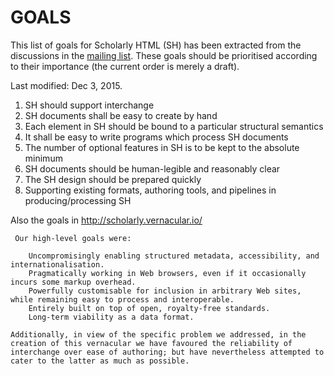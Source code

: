 # GOALS

This list of goals for Scholarly HTML (SH) has been extracted from the discussions in the [mailing list](https://lists.w3.org/Archives/Public/public-scholarlyhtml/). These goals should be prioritised according to their importance (the current order is merely a draft).

Last modified: Dec 3, 2015.

1. SH should support interchange
1. SH documents shall be easy to create by hand
1. Each element in SH should be bound to a particular structural semantics
1. It shall be easy to write programs which process SH documents
1. The number of optional features in SH is to be kept to the absolute minimum
1. SH documents should be human-legible and reasonably clear
1. The SH design should be prepared quickly
1. Supporting existing formats, authoring tools, and pipelines in producing/processing SH

Also the goals in http://scholarly.vernacular.io/ 
```
 Our high-level goals were:

    Uncompromisingly enabling structured metadata, accessibility, and internationalisation.
    Pragmatically working in Web browsers, even if it occasionally incurs some markup overhead.
    Powerfully customisable for inclusion in arbitrary Web sites, while remaining easy to process and interoperable.
    Entirely built on top of open, royalty-free standards.
    Long-term viability as a data format.

Additionally, in view of the specific problem we addressed, in the creation of this vernacular we have favoured the reliability of interchange over ease of authoring; but have nevertheless attempted to cater to the latter as much as possible. 
 ```
 
